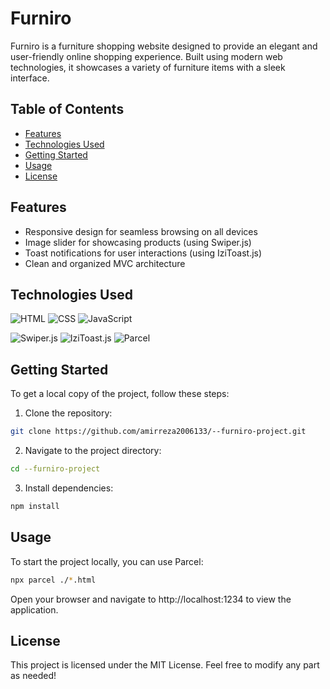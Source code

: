 # Furniro

Furniro is a furniture shopping website designed to provide an elegant and user-friendly online shopping experience. Built using modern web technologies, it showcases a variety of furniture items with a sleek interface.

## Table of Contents

- [Features](#features)
- [Technologies Used](#technologies-used)
- [Getting Started](#getting-started)
- [Usage](#usage)
- [License](#license)

## Features

- Responsive design for seamless browsing on all devices
- Image slider for showcasing products (using Swiper.js)
- Toast notifications for user interactions (using IziToast.js)
- Clean and organized MVC architecture

## Technologies Used

![HTML](https://img.shields.io/badge/HTML-E34F26?style=flat&logo=html5&logoColor=white) 
![CSS](https://img.shields.io/badge/CSS-1572B6?style=flat&logo=css3&logoColor=white) 
![JavaScript](https://img.shields.io/badge/JavaScript-F7DF1E?style=flat&logo=javascript&logoColor=black) 

![Swiper.js](https://img.shields.io/badge/Swiper.js-6332E0?style=flat&logo=swiper&logoColor=white) 
![IziToast.js](https://img.shields.io/badge/IziToast.js-FFCC00?style=flat&logo=javascript&logoColor=black) 
![Parcel](https://img.shields.io/badge/Parcel-FF4A00?style=flat&logo=parcel&logoColor=white)

## Getting Started

To get a local copy of the project, follow these steps:

1. Clone the repository:

```bash
git clone https://github.com/amirreza2006133/--furniro-project.git
```

2. Navigate to the project directory:

  ```bash 
  cd --furniro-project
  ```

3. Install dependencies:

  ```bash
  npm install
  ```

## Usage

To start the project locally, you can use Parcel:

  ```bash
  npx parcel ./*.html
  ```

Open your browser and navigate to http://localhost:1234 to view the application.

## License

This project is licensed under the MIT License.
Feel free to modify any part as needed!

